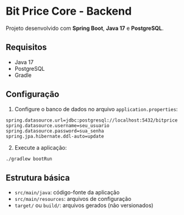 # Bit Price Core - Backend

Projeto desenvolvido com **Spring Boot**, **Java 17** e **PostgreSQL**.

## Requisitos

- Java 17
- PostgreSQL
- Gradle

## Configuração

1. Configure o banco de dados no arquivo `application.properties`:

```properties
spring.datasource.url=jdbc:postgresql://localhost:5432/bitprice
spring.datasource.username=seu_usuario
spring.datasource.password=sua_senha
spring.jpa.hibernate.ddl-auto=update
````

2. Execute a aplicação:

```bash
./gradlew bootRun
```

## Estrutura básica

* `src/main/java`: código-fonte da aplicação
* `src/main/resources`: arquivos de configuração
* `target/` ou `build/`: arquivos gerados (não versionados)

